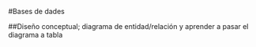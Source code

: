 #Bases de dades

##Diseño conceptual; diagrama de entidad/relación y aprender a pasar el diagrama a tabla
